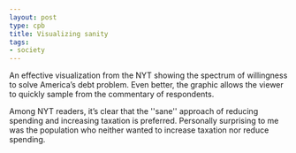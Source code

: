 ```yaml
---
layout: post
type: cpb
title: Visualizing sanity
tags:
- society
---
```

An effective visualization from the NYT showing the spectrum of willingness to solve America’s debt problem. Even better, the graphic allows the viewer to quickly sample from the commentary of respondents.

Among NYT readers, it’s clear that the ''sane'' approach of reducing spending and increasing taxation is preferred. Personally surprising to me was the population who neither wanted to increase taxation nor reduce spending.
